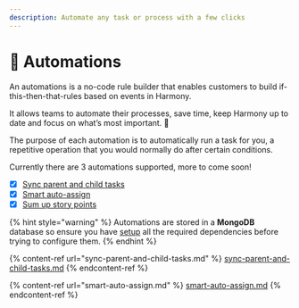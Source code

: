 ```yaml
---
description: Automate any task or process with a few clicks
---
```


# 💫 Automations

An automations is a no-code rule builder that enables customers to build if-this-then-that-rules based on events in Harmony.

It allows teams to automate their processes, save time, keep Harmony up to date and focus on what’s most important. :rocket:

The purpose of each automation is to automatically run a task for you, a repetitive operation that you would normally do after certain conditions.&#x20;

Currently there are 3 automations supported, more to come soon!

* [x] [Sync parent and child tasks](sync-parent-and-child-tasks.md)
* [x] [Smart auto-assign](smart-auto-assign.md)
* [x] [Sum up story points](sum-up-story-points.md)

{% hint style="warning" %}
Automations are stored in a **MongoDB** database so ensure you have [setup](../../overview/setup/databases/mongodb-server.md) all the required dependencies before trying to configure them.
{% endhint %}

{% content-ref url="sync-parent-and-child-tasks.md" %}
[sync-parent-and-child-tasks.md](sync-parent-and-child-tasks.md)
{% endcontent-ref %}

{% content-ref url="smart-auto-assign.md" %}
[smart-auto-assign.md](smart-auto-assign.md)
{% endcontent-ref %}



